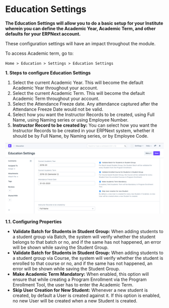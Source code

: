 # Education Settings

**The Education Settings will allow you to do a basic setup for your Institute wherein you can define the Academic Year, Academic Term, and other defaults for your ERPNext account.**

These configuration settings will have an impact throughout the module.

To access Academic term, go to:

`Home > Education > Settings > Education Settings`

**1. Steps to configure Education Settings**

1.  Select the current Academic Year. This will become the default Academic Year throughout your account.
2.  Select the current Academic Term. This will become the default Academic Term throughout your account.
3.  Select the Attendance Freeze date. Any attendance captured after the Attendance Freeze Date would not be valid.
4.  Select how you want the Instructor Records to be created, using Full Name, using Naming series or using Employee Number.
5.  **Instructor Record to be created by:** You can select how you want the Instructor Records to be created in your ERPNext system, whether it should be by Full Name, by Naming series, or by Employee Code.

![Education Settings](../Images/education-seetings-1.png)

**1.1. Configuring Properties**

- **Validate Batch for Students in Student Group:** When adding students to a student group via Batch, the system will verify whether the student belongs to that batch or no, and if the same has not happened, an error will be shown while saving the Student Group.
- **Validate Batch for Students in Student Group:** When adding students to a student group via Course, the system will verify whether the student is enrolled to that course or no, and if the same has not happened, an error will be shown while saving the Student Group.
- **Make Academic Term Mandatory:** When enabled, this option will ensure that while creating a Program Enrollment via the Program Enrollment Tool, the user has to enter the Academic Term.
- **Skip User Creation for New Student:** Whenever a new student is created, by default a User is created against it. If this option is enabled, no new User will be created when a new Student is created.
